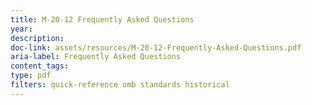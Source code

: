 ```yaml
---
title: M-20-12 Frequently Asked Questions
year: 
description: 
doc-link: assets/resources/M-20-12-Frequently-Asked-Questions.pdf
aria-label: Frequently Asked Questions
content_tags: 
type: pdf
filters: quick-reference omb standards historical
---
```

